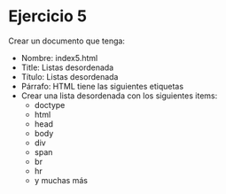 # Ejercicio 5

Crear un documento que tenga:
* Nombre: index5.html
* Title:
Listas desordenada
* Título:
Listas desordenada
* Párrafo:
HTML tiene las siguientes etiquetas
* Crear una lista desordenada con los siguientes items:
  * doctype
  * html
  * head
  * body
  * div
  * span
  * br
  * hr
  * y muchas más